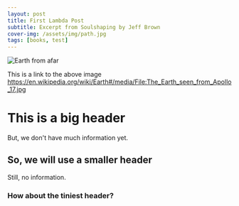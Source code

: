 ```yaml
---
layout: post
title: First Lambda Post
subtitle: Excerpt from Soulshaping by Jeff Brown
cover-img: /assets/img/path.jpg
tags: [books, test]
---
```

![Earth from afar](https://en.wikipedia.org/wiki/Earth#/media/File:The_Earth_seen_from_Apollo_17.jpg)

This is a link to the above image
https://en.wikipedia.org/wiki/Earth#/media/File:The_Earth_seen_from_Apollo_17.jpg

# This is a big header

But, we don't have much information yet.

## So, we will use a smaller header

Still, no information.

### How about the tiniest header?
